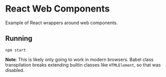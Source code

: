 # React Web Components

Example of React wrappers around web components.

## Running

```shell
npm start
```
**Note**: This is likely only going to work in modern browsers. Babel class transpilation breaks extending builtin classes like `HTMLElement`, so that was disabled.
